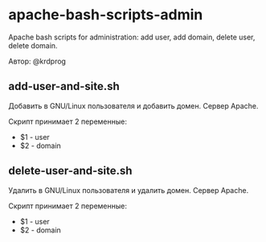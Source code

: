 # apache-bash-scripts-admin
Apache bash scripts for administration: add user, add domain, delete user, delete domain.

Автор: @krdprog

## add-user-and-site.sh

Добавить в GNU/Linux пользователя и добавить домен. Сервер Apache.

Скрипт принимает 2 переменные:
- $1 - user
- $2 - domain


## delete-user-and-site.sh

Удалить в GNU/Linux пользователя и удалить домен. Сервер Apache.

Скрипт принимает 2 переменные:
- $1 - user
- $2 - domain
